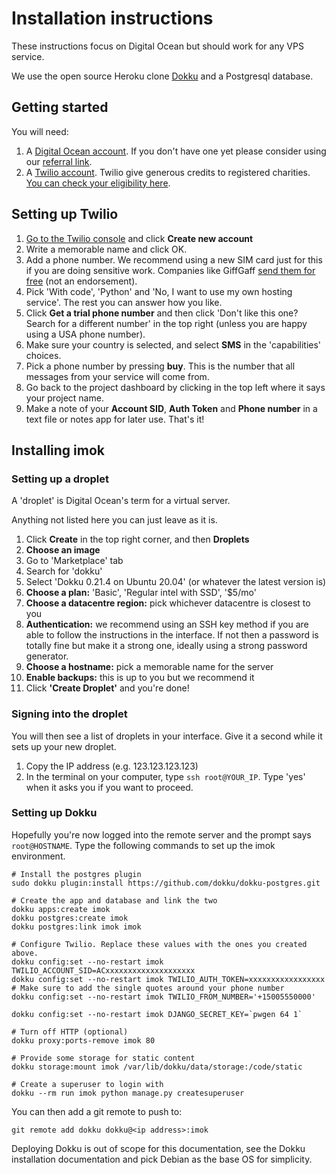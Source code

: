 # Installation instructions

These instructions focus on Digital Ocean but should work for any VPS service.

We use the open source Heroku clone [Dokku](http://dokku.viewdocs.io/dokku/) and a Postgresql database.

## Getting started

You will need:

1. A [Digital Ocean account](https://www.digitalocean.com/). If you don't have one yet please consider using our [referral link](https://m.do.co/c/34b6bc6a1cf7).
1. A [Twilio account](https://www.twilio.org/). Twilio give generous credits to registered charities. [You can check your eligibility here](https://www.twilio.org/check-eligibility/).

## Setting up Twilio

1. [Go to the Twilio console](https://www.twilio.com/console/projects/summary) and click **Create new account**
1. Write a memorable name and click OK.
1. Add a phone number. We recommend using a new SIM card just for this if you are doing sensitive work. Companies like GiffGaff [send them for free](https://www.giffgaff.com/free-sim-cards) (not an endorsement).
1. Pick 'With code', 'Python' and 'No, I want to use my own hosting service'. The rest you can answer how you like.
1. Click **Get a trial phone number** and then click 'Don't like this one? Search for a different number' in the top right (unless you are happy using a USA phone number).
1. Make sure your country is selected, and select **SMS** in the 'capabilities' choices.
1. Pick a phone number by pressing **buy**. This is the number that all messages from your service will come from.
1. Go back to the project dashboard by clicking in the top left where it says your project name.
1. Make a note of your **Account SID**, **Auth Token** and **Phone number** in a text file or notes app for later use. That's it!

## Installing imok

### Setting up a droplet

A 'droplet' is Digital Ocean's term for a virtual server.

Anything not listed here you can just leave as it is.

1. Click **Create** in the top right corner, and then **Droplets**
1. **Choose an image**
  1. Go to 'Marketplace' tab
  1. Search for 'dokku'
  1. Select 'Dokku 0.21.4 on Ubuntu 20.04' (or whatever the latest version is)
1. **Choose a plan:** 'Basic', 'Regular intel with SSD', '$5/mo'
1. **Choose a datacentre region:** pick whichever datacentre is closest to you
1. **Authentication:** we recommend using an SSH key method if you are able to follow the instructions in the interface. If not then a password is totally fine but make it a strong one, ideally using a strong password generator.
1. **Choose a hostname:** pick a memorable name for the server
1. **Enable backups:** this is up to you but we recommend it
1. Click **'Create Droplet'** and you're done!

### Signing into the droplet

You will then see a list of droplets in your interface. Give it a second while it sets up your new droplet.

1. Copy the IP address (e.g. 123.123.123.123)
1. In the terminal on your computer, type `ssh root@YOUR_IP`. Type 'yes' when it asks you if you want to proceed.

### Setting up Dokku

Hopefully you're now logged into the remote server and the prompt says `root@HOSTNAME`. Type the following commands to set up the imok environment.

```shell
# Install the postgres plugin
sudo dokku plugin:install https://github.com/dokku/dokku-postgres.git

# Create the app and database and link the two
dokku apps:create imok
dokku postgres:create imok
dokku postgres:link imok imok

# Configure Twilio. Replace these values with the ones you created above.
dokku config:set --no-restart imok TWILIO_ACCOUNT_SID=ACxxxxxxxxxxxxxxxxxxxx
dokku config:set --no-restart imok TWILIO_AUTH_TOKEN=xxxxxxxxxxxxxxxxx
# Make sure to add the single quotes around your phone number
dokku config:set --no-restart imok TWILIO_FROM_NUMBER='+15005550000'

dokku config:set --no-restart imok DJANGO_SECRET_KEY=`pwgen 64 1`

# Turn off HTTP (optional)
dokku proxy:ports-remove imok 80

# Provide some storage for static content
dokku storage:mount imok /var/lib/dokku/data/storage:/code/static

# Create a superuser to login with
dokku --rm run imok python manage.py createsuperuser
```

You can then add a git remote to push to:

```shell
git remote add dokku dokku@<ip address>:imok
```

Deploying Dokku is out of scope for this documentation, see the Dokku installation documentation and pick Debian as the base OS for simplicity.
